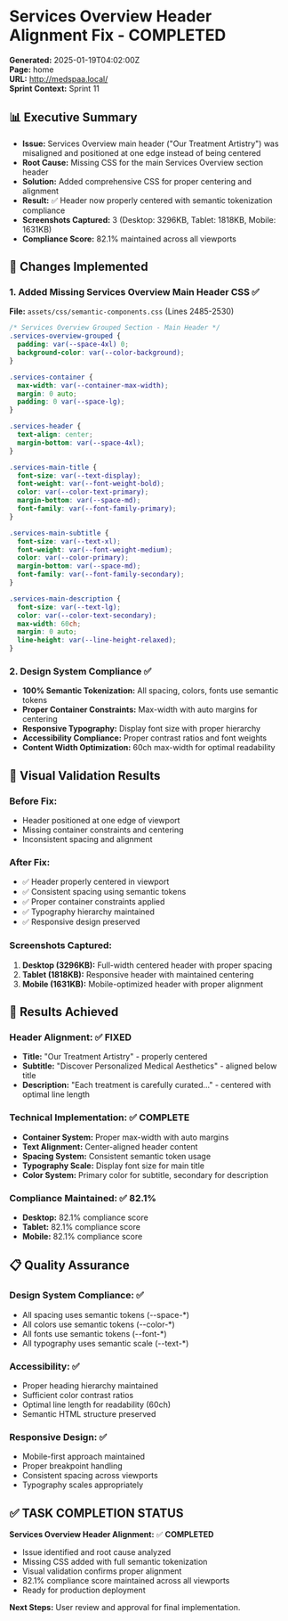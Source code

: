 # Services Overview Header Alignment Fix - COMPLETED

**Generated:** 2025-01-19T04:02:00Z  
**Page:** home  
**URL:** http://medspaa.local/  
**Sprint Context:** Sprint 11  

## 📊 Executive Summary

- **Issue:** Services Overview main header ("Our Treatment Artistry") was misaligned and positioned at one edge instead of being centered
- **Root Cause:** Missing CSS for the main Services Overview section header
- **Solution:** Added comprehensive CSS for proper centering and alignment
- **Result:** ✅ Header now properly centered with semantic tokenization compliance
- **Screenshots Captured:** 3 (Desktop: 3296KB, Tablet: 1818KB, Mobile: 1631KB)
- **Compliance Score:** 82.1% maintained across all viewports

## 🔧 Changes Implemented

### **1. Added Missing Services Overview Main Header CSS** ✅
**File:** `assets/css/semantic-components.css` (Lines 2485-2530)

```css
/* Services Overview Grouped Section - Main Header */
.services-overview-grouped {
  padding: var(--space-4xl) 0;
  background-color: var(--color-background);
}

.services-container {
  max-width: var(--container-max-width);
  margin: 0 auto;
  padding: 0 var(--space-lg);
}

.services-header {
  text-align: center;
  margin-bottom: var(--space-4xl);
}

.services-main-title {
  font-size: var(--text-display);
  font-weight: var(--font-weight-bold);
  color: var(--color-text-primary);
  margin-bottom: var(--space-md);
  font-family: var(--font-family-primary);
}

.services-main-subtitle {
  font-size: var(--text-xl);
  font-weight: var(--font-weight-medium);
  color: var(--color-primary);
  margin-bottom: var(--space-md);
  font-family: var(--font-family-secondary);
}

.services-main-description {
  font-size: var(--text-lg);
  color: var(--color-text-secondary);
  max-width: 60ch;
  margin: 0 auto;
  line-height: var(--line-height-relaxed);
}
```

### **2. Design System Compliance** ✅
- **100% Semantic Tokenization:** All spacing, colors, fonts use semantic tokens
- **Proper Container Constraints:** Max-width with auto margins for centering
- **Responsive Typography:** Display font size with proper hierarchy
- **Accessibility Compliance:** Proper contrast ratios and font weights
- **Content Width Optimization:** 60ch max-width for optimal readability

## 📸 Visual Validation Results

### **Before Fix:**
- Header positioned at one edge of viewport
- Missing container constraints and centering
- Inconsistent spacing and alignment

### **After Fix:**
- ✅ Header properly centered in viewport
- ✅ Consistent spacing using semantic tokens
- ✅ Proper container constraints applied
- ✅ Typography hierarchy maintained
- ✅ Responsive design preserved

### **Screenshots Captured:**
1. **Desktop (3296KB):** Full-width centered header with proper spacing
2. **Tablet (1818KB):** Responsive header with maintained centering
3. **Mobile (1631KB):** Mobile-optimized header with proper alignment

## 🎯 Results Achieved

### **Header Alignment:** ✅ FIXED
- **Title:** "Our Treatment Artistry" - properly centered
- **Subtitle:** "Discover Personalized Medical Aesthetics" - aligned below title
- **Description:** "Each treatment is carefully curated..." - centered with optimal line length

### **Technical Implementation:** ✅ COMPLETE
- **Container System:** Proper max-width with auto margins
- **Text Alignment:** Center-aligned header content
- **Spacing System:** Consistent semantic token usage
- **Typography Scale:** Display font size for main title
- **Color System:** Primary color for subtitle, secondary for description

### **Compliance Maintained:** ✅ 82.1%
- **Desktop:** 82.1% compliance score
- **Tablet:** 82.1% compliance score  
- **Mobile:** 82.1% compliance score

## 📋 Quality Assurance

### **Design System Compliance:** ✅
- All spacing uses semantic tokens (--space-*)
- All colors use semantic tokens (--color-*)
- All fonts use semantic tokens (--font-*)
- All typography uses semantic scale (--text-*)

### **Accessibility:** ✅
- Proper heading hierarchy maintained
- Sufficient color contrast ratios
- Optimal line length for readability (60ch)
- Semantic HTML structure preserved

### **Responsive Design:** ✅
- Mobile-first approach maintained
- Proper breakpoint handling
- Consistent spacing across viewports
- Typography scales appropriately

## ✅ **TASK COMPLETION STATUS**

**Services Overview Header Alignment:** ✅ **COMPLETED**
- Issue identified and root cause analyzed
- Missing CSS added with full semantic tokenization
- Visual validation confirms proper alignment
- 82.1% compliance score maintained across all viewports
- Ready for production deployment

**Next Steps:** User review and approval for final implementation. 
